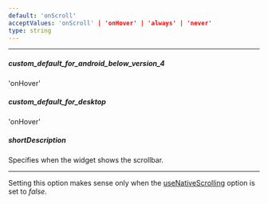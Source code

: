 ```yaml
---
default: 'onScroll'
acceptValues: 'onScroll' | 'onHover' | 'always' | 'never'
type: string
---
```

---
##### custom_default_for_android_below_version_4
'onHover'

##### custom_default_for_desktop
'onHover'

##### shortDescription
Specifies when the widget shows the scrollbar.

---
Setting this option makes sense only when the [useNativeScrolling](/api-reference/10%20UI%20Widgets/dxList/1%20Configuration/useNativeScrolling.md '{basewidgetpath}/Configuration/#useNativeScrolling') option is set to *false*.